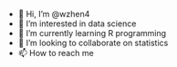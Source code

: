 - 👋 Hi, I’m @wzhen4
- 👀 I’m interested in data science
- 🌱 I’m currently learning R programming
- 💞️ I’m looking to collaborate on statistics
- 📫 How to reach me 

<!---
wzhen4/wzhen4 is a ✨ special ✨ repository because its `README.md` (this file) appears on your GitHub profile.
You can click the Preview link to take a look at your changes.
--->
